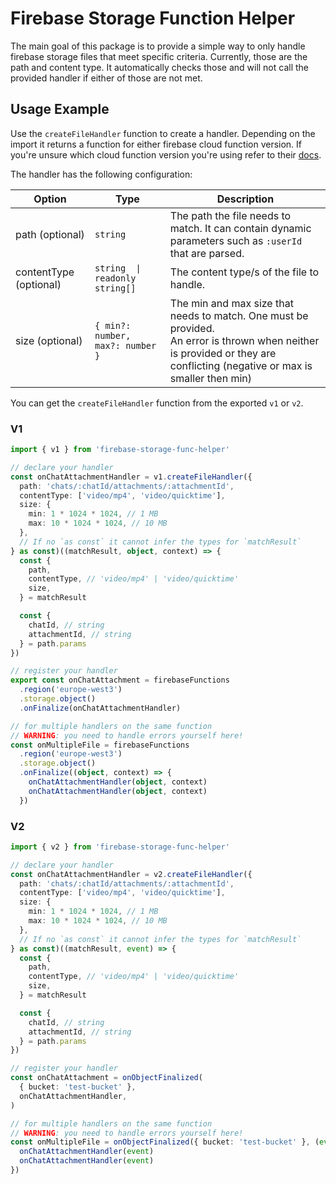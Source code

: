 # Firebase Storage Function Helper

The main goal of this package is to provide a simple way to only handle firebase storage files that meet specific criteria. Currently, those are the path and content type. It automatically checks those and will not call the provided handler if either of those are not met.

## Usage Example

Use the `createFileHandler` function to create a handler. Depending on the import it returns a function for either firebase cloud function version. If you're unsure which cloud function version you're using refer to their [docs](https://firebase.google.com/docs/functions/version-comparison).

The handler has the following configuration:

| Option                 | Type                             | Description                                                                                                                                                                     |
| ---------------------- | -------------------------------- | ------------------------------------------------------------------------------------------------------------------------------------------------------------------------------- |
| path (optional)        | `string`                         | The path the file needs to match. It can contain dynamic parameters such as `:userId` that are parsed.                                                                          |
| contentType (optional) | `string  \| readonly string[]`   | The content type/s of the file to handle.                                                                                                                                       |
| size (optional)        | `{ min?: number, max?: number }` | The min and max size that needs to match. One must be provided. <br/> An error is thrown when neither is provided or they are conflicting (negative or max is smaller then min) |

You can get the `createFileHandler` function from the exported `v1` or `v2`.

### V1

```typescript
import { v1 } from 'firebase-storage-func-helper'
```

```typescript
// declare your handler
const onChatAttachmentHandler = v1.createFileHandler({
  path: 'chats/:chatId/attachments/:attachmentId',
  contentType: ['video/mp4', 'video/quicktime'],
  size: {
    min: 1 * 1024 * 1024, // 1 MB
    max: 10 * 1024 * 1024, // 10 MB
  },
  // If no `as const` it cannot infer the types for `matchResult`
} as const)((matchResult, object, context) => {
  const {
    path,
    contentType, // 'video/mp4' | 'video/quicktime'
    size,
  } = matchResult

  const {
    chatId, // string
    attachmentId, // string
  } = path.params
})

// register your handler
export const onChatAttachment = firebaseFunctions
  .region('europe-west3')
  .storage.object()
  .onFinalize(onChatAttachmentHandler)

// for multiple handlers on the same function
// WARNING: you need to handle errors yourself here!
const onMultipleFile = firebaseFunctions
  .region('europe-west3')
  .storage.object()
  .onFinalize((object, context) => {
    onChatAttachmentHandler(object, context)
    onChatAttachmentHandler(object, context)
  })
```

### V2

```typescript
import { v2 } from 'firebase-storage-func-helper'
```

```typescript
// declare your handler
const onChatAttachmentHandler = v2.createFileHandler({
  path: 'chats/:chatId/attachments/:attachmentId',
  contentType: ['video/mp4', 'video/quicktime'],
  size: {
    min: 1 * 1024 * 1024, // 1 MB
    max: 10 * 1024 * 1024, // 10 MB
  },
  // If no `as const` it cannot infer the types for `matchResult`
} as const)((matchResult, event) => {
  const {
    path,
    contentType, // 'video/mp4' | 'video/quicktime'
    size,
  } = matchResult

  const {
    chatId, // string
    attachmentId, // string
  } = path.params
})

// register your handler
const onChatAttachment = onObjectFinalized(
  { bucket: 'test-bucket' },
  onChatAttachmentHandler,
)

// for multiple handlers on the same function
// WARNING: you need to handle errors yourself here!
const onMultipleFile = onObjectFinalized({ bucket: 'test-bucket' }, (event) => {
  onChatAttachmentHandler(event)
  onChatAttachmentHandler(event)
})
```
